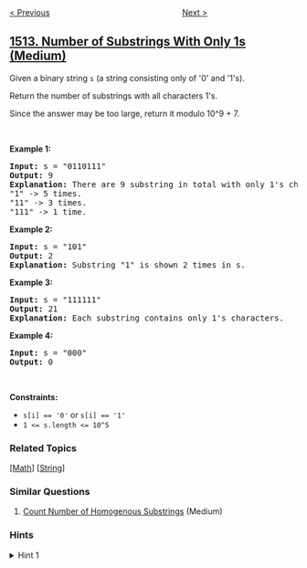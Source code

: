 <!--|This file generated by command(leetcode description); DO NOT EDIT.    |-->
<!--+----------------------------------------------------------------------+-->
<!--|@author    openset <openset.wang@gmail.com>                           |-->
<!--|@link      https://github.com/openset                                 |-->
<!--|@home      https://github.com/openset/leetcode                        |-->
<!--+----------------------------------------------------------------------+-->

[< Previous](../number-of-good-pairs "Number of Good Pairs")
　　　　　　　　　　　　　　　　
[Next >](../path-with-maximum-probability "Path with Maximum Probability")

## [1513. Number of Substrings With Only 1s (Medium)](https://leetcode.com/problems/number-of-substrings-with-only-1s "仅含 1 的子串数")

<p>Given a binary string&nbsp;<code>s</code>&nbsp;(a string consisting only of &#39;0&#39; and &#39;1&#39;s).</p>

<p>Return the number of substrings with all characters 1&#39;s.</p>

<p>Since the answer&nbsp;may be too large,&nbsp;return it modulo&nbsp;10^9 + 7.</p>

<p>&nbsp;</p>
<p><strong>Example 1:</strong></p>

<pre>
<strong>Input:</strong> s = &quot;0110111&quot;
<strong>Output:</strong> 9
<strong>Explanation: </strong>There are 9 substring in total with only 1&#39;s characters.
&quot;1&quot; -&gt; 5 times.
&quot;11&quot; -&gt; 3 times.
&quot;111&quot; -&gt; 1 time.</pre>

<p><strong>Example 2:</strong></p>

<pre>
<strong>Input:</strong> s = &quot;101&quot;
<strong>Output:</strong> 2
<strong>Explanation: </strong>Substring &quot;1&quot; is shown 2 times in s.
</pre>

<p><strong>Example 3:</strong></p>

<pre>
<strong>Input:</strong> s = &quot;111111&quot;
<strong>Output:</strong> 21
<strong>Explanation: </strong>Each substring contains only 1&#39;s characters.
</pre>

<p><strong>Example 4:</strong></p>

<pre>
<strong>Input:</strong> s = &quot;000&quot;
<strong>Output:</strong> 0
</pre>

<p>&nbsp;</p>
<p><strong>Constraints:</strong></p>

<ul>
	<li><code>s[i] == &#39;0&#39;</code> or <code>s[i] == &#39;1&#39;</code></li>
	<li><code>1 &lt;= s.length &lt;= 10^5</code></li>
</ul>

### Related Topics
  [[Math](../../tag/math/README.md)]
  [[String](../../tag/string/README.md)]

### Similar Questions
  1. [Count Number of Homogenous Substrings](../count-number-of-homogenous-substrings) (Medium)

### Hints
<details>
<summary>Hint 1</summary>
Count number of 1s in each consecutive-1 group. For a group with n consecutive 1s, the total contribution of it to the final answer is (n + 1) * n // 2.
</details>
